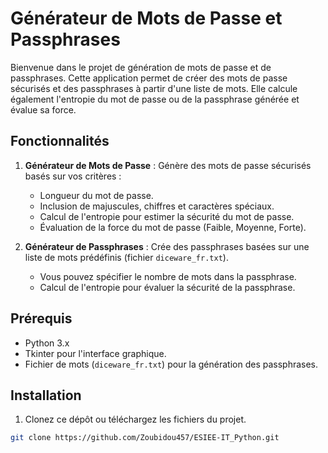 # Générateur de Mots de Passe et Passphrases

Bienvenue dans le projet de génération de mots de passe et de passphrases. 
Cette application permet de créer des mots de passe sécurisés et des passphrases à partir d'une liste de mots. 
Elle calcule également l'entropie du mot de passe ou de la passphrase générée et évalue sa force.

## Fonctionnalités

1. **Générateur de Mots de Passe** : Génère des mots de passe sécurisés basés sur vos critères :
   - Longueur du mot de passe.
   - Inclusion de majuscules, chiffres et caractères spéciaux.
   - Calcul de l'entropie pour estimer la sécurité du mot de passe.
   - Évaluation de la force du mot de passe (Faible, Moyenne, Forte).

2. **Générateur de Passphrases** : Crée des passphrases basées sur une liste de mots prédéfinis (fichier `diceware_fr.txt`).
   - Vous pouvez spécifier le nombre de mots dans la passphrase.
   - Calcul de l'entropie pour évaluer la sécurité de la passphrase.

## Prérequis

- Python 3.x
- Tkinter pour l'interface graphique.
- Fichier de mots (`diceware_fr.txt`) pour la génération des passphrases.

## Installation

1. Clonez ce dépôt ou téléchargez les fichiers du projet.

```bash
git clone https://github.com/Zoubidou457/ESIEE-IT_Python.git